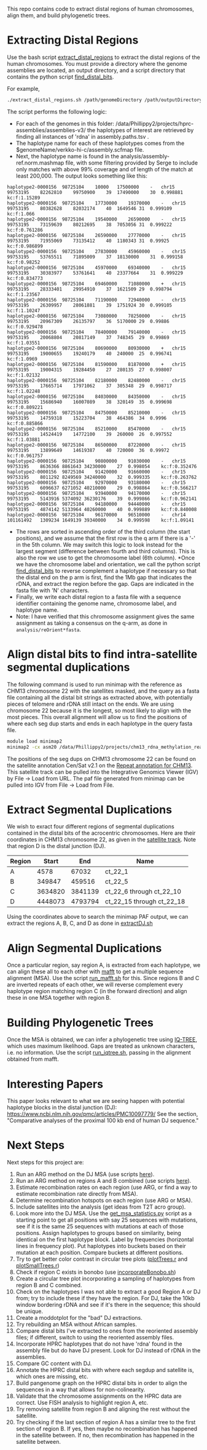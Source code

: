 This repo contains code to extract distal regions of human chromosomes, align them, and build phylogenetic trees.

# Extracting Distal Regions
Use the bash script [extract_distal_regions](extractDistal/extract_distal_regions.sh) to extract the distal regions of the human chromosomes. You must provide a directory where the genome assemblies are located, an output directory, and a script directory that contains the python script [find_distal_bits](extractDistal/find_distal_bits.py).

For example,
```bash
./extract_distal_regions.sh /path/genomeDirectory /path/outputDirectory /path/scriptDirectory
```

The script performs the following logic:
* For each of the genomes in this folder: /data/Phillippy2/projects/hprc-assemblies/assemblies-v3/ the haplotypes of interest are retrieved by finding all instances of 'rdna' in assembly.paths.tsv .
* The haplotype name for each of these haplotypes comes from the $genomeName/verkko-hi-c/assembly.scfmap file.
* Next, the haplotype name is found in the analysis/assembly-ref.norm.mashmap file, with some filtering provided by Serge to include only matches with above 99% coverage and of length of the match at least 200,000. The output looks something like this:
```
haplotype2-0000156	98725104	10000	17500000	-	chr15	99753195	82262810	99750900	39	17490000	30	0.998881	kc:f:1.15289
haplotype2-0000156	98725104	17730000	19370000	-	chr15	99753195	80382628	82032174	40	1649546	31	0.999109	kc:f:1.066
haplotype2-0000156	98725104	19540000	26590000	-	chr15	99753195	73159639	80212695	38	7053056	31	0.999222	kc:f:0.761286
haplotype2-0000156	98725104	26590000	27770000	-	chr15	99753195	71955069	73135412	40	1180343	31	0.99925	kc:f:0.986899
haplotype2-0000156	98725104	27830000	45960000	-	chr15	99753195	53765511	71895009	37	18130000	31	0.999158	kc:f:0.98252
haplotype2-0000156	98725104	45970000	69340000	-	chr15	99753195	30383977	53761641	40	23377664	31	0.999229	kc:f:0.834773
haplotype2-0000156	98725104	69460000	71080000	+	chr15	99753195	28333401	29954910	37	1621509	29	0.998794	kc:f:1.23567
haplotype2-0000156	98725104	71190000	72940000	-	chr15	99753195	26309957	28061881	39	1751924	30	0.999105	kc:f:1.10247
haplotype2-0000156	98725104	73080000	78250000	-	chr15	99753195	20967309	26135797	36	5170000	29	0.99886	kc:f:0.929478
haplotype2-0000156	98725104	78400000	79140000	-	chr15	99753195	20068804	20817149	37	748345	29	0.99869	kc:f:1.03551
haplotype2-0000156	98725104	80690000	80930000	+	chr15	99753195	19000655	19240179	40	240000	25	0.996741	kc:f:1.0969
haplotype2-0000156	98725104	81590000	81870000	+	chr15	99753195	19004315	19284450	27	280135	27	0.998007	kc:f:1.02132
haplotype2-0000156	98725104	82180000	82480000	-	chr15	99753195	17665714	17971062	37	305348	29	0.998717	kc:f:1.02248
haplotype2-0000156	98725104	84030000	84350000	-	chr15	99753195	15686940	16007089	38	320149	35	0.999698	kc:f:0.809221
haplotype2-0000156	98725104	84750000	85210000	-	chr15	99753195	14759318	15223704	38	464386	34	0.9996	kc:f:0.885866
haplotype2-0000156	98725104	85210000	85470000	-	chr15	99753195	14524419	14772100	39	260000	26	0.997552	kc:f:1.03881
haplotype2-0000156	98725104	86500000	87220000	-	chr15	99753195	13899649	14619387	40	720000	36	0.99972	kc:f:0.961757
haplotype2-0000156	98725104	90800000	91030000	-	chr15	99753195	8636366	8861643	34230000	27	0.998054	kc:f:0.352476
haplotype2-0000156	98725104	91420000	91660000	-	chr15	99753195	8011292	8249569	34240000	32	0.999335	kc:f:0.263762
haplotype2-0000156	98725104	92970000	93180000	-	chr15	99753195	6096637	6271052	40210000	29	0.998864	kc:f:0.566217
haplotype2-0000156	98725104	93940000	94170000	-	chr15	99753195	5143916	5374092	36230176	39	0.999866	kc:f:0.962141
haplotype2-0000156	98725104	94180000	94440000	-	chr15	99753195	4874142	5133964	40260000	40	0.999889	kc:f:0.840008
haplotype2-0000156	98725104	96170000	96510000	-	chr14	101161492	1309234	1649139	39340000	34	0.999598	kc:f:1.09141
```
* The rows are sorted in ascending order of the third column (the start positions), and we assume that the first row is the q arm if there is a '-' in the 5th column. We may switch this logic to look instead for the largest segment (difference between fourth and third columns). This is also the row we use to get the chromosome label (6th column).
*Once we have the chromosome label and orientation, we call the python script [find_distal_bits](extractDistal/find_distal_bits.py) to reverse complement a haplotype if necessary so that the distal end on the p arm is first, find the 1Mb gap that indicates the rDNA, and extract the region before the gap. Gaps are indicated in the fasta file with 'N' characters.
* Finally, we write each distal region to a fasta file with a sequence identifier containing the genome name, chromosome label, and haplotype name.
* Note: I have verified that this chromosome assignment gives the same assignment as taking a consensus on the q-arm, as done in `analysis/reOrient*fasta`.

# Align distal bits to find intra-satellite segmental duplications
The following command is used to run minimap with the reference as CHM13 chromosome 22 with the satellites masked, and the query as a fasta file containing all the distal bit strings as extracted above, with potentially pieces of telomere and rDNA still intact on the ends. We are using chromosome 22 because it is the longest, so most likely to align with the most pieces. This overall alignment will allow us to find the positions of where each seg dup starts and ends in each haplotype in the query fasta file.
```sh
module load minimap2
minimap2 -cx asm20 /data/Phillippy2/projects/chm13_rdna_methylation_reanalysis/refs/beds_for_rpc/distal_masked_refs/chr22_distal/chr22_distal.mask.fa /data/wrayva/output/sequences/all.fna > /data/wrayva/output/minimap_chm13chr22masked/minimap_output_with_cigar.paf
```

The positions of the seg dups on CHM13 chromosome 22 can be found on the satellite annotation Cen/Sat v2.1 on the [Repeat annotation for CHM13](https://github.com/marbl/CHM13?tab=readme-ov-file#repeat-annotation). This satellite track can be pulled into the Integrative Genomics Viewer (IGV) by File -> Load from URL. The paf file generated from minimap can be pulled into IGV from File -> Load from File.

# Extract Segmental Duplications
We wish to exract four different regions of segmental duplications contained in the distal bits of the acrocentric chromosomes. Here are their coordinates in CHM13 chromosome 22, as given in the [satellite track](https://s3-us-west-2.amazonaws.com/human-pangenomics/T2T/CHM13/assemblies/annotation/chm13v2.0_censat_v2.1.bed). Note that region D is the distal junction (DJ).

| Region | Start | End | Name |
| --- | --- | --- | --- |
| A | 4578 | 67032 | ct_22_1 |
| B | 349847 | 459516 | ct_22_5 |
| C | 3634820 | 3841139 | ct_22_6 through ct_22_10 |
| D | 4448073 | 4793794 | ct_22_15 through ct_22_18 |

Using the coordinates above to search the minimap PAF output, we can extract the regions A, B, C, and D as done in [extractDJ.sh](extractDistal/DJ/extractDJ.sh)

# Align Segmental Duplications
Once a particular region, say region A, is extracted from each haplotype, we can align these all to each other with [mafft](https://mafft.cbrc.jp/alignment/software/tips.html) to get a multiple sequence alignment (MSA). Use the script [run_mafft.sh](alignment/run_mafft.sh) for this. Since regions B and C are inverted repeats of each other, we will reverse complement every haplotype region matching region C (in the forward direction) and align these in one MSA together with region B.

# Building Phylogenetic Trees
Once the MSA is obtained, we can infer a phylogenetic tree using [IQ-TREE](http://www.iqtree.org/), which uses maximum likelihood. Gaps are treated as unknown characters, i.e. no information. Use the script [run_iqtree.sh](tree/run_iqtree.sh), passing in the alignment obtained from mafft.

# Interesting Papers
This paper looks relevant to what we are seeing happen with potential haplotype blocks in the distal junction (DJ): https://www.ncbi.nlm.nih.gov/pmc/articles/PMC10097779/
See the section, "Comparative analyses of the proximal 100 kb end of human DJ sequence."

# Next Steps
Next steps for this project are:
1. Run an ARG method on the DJ MSA (use scripts [here](https://github.com/vwray/args/tree/main/scripts/run)).
2. Run an ARG method on regions A and B combined (use scripts [here](https://github.com/vwray/args/tree/main/scripts/run)).
3. Estimate recombination rates on each region (use ARG, or find a way to estimate recombination rate directly from MSA).
4. Determine recombination hotspots on each region (use ARG or MSA).
5. Include satellites into the analysis (get ideas from T2T acro group).
6. Look more into the DJ MSA. Use the [get_msa_statistics.py](alignment/get_msa_statistics.py) script as a starting point to get all positions with say 25 sequences with mutations, see if it is the same 25 sequences with mutations at each of those positions. Assign haplotypes to groups based on similarity, being identical on the first haplotype block. Label by frequencies (horizontal lines in frequency plot). Put haplotypes into buckets based on their mutation at each position. Compare buckets at different positions.
7. Try to get better color contrast in circular tree plots ([plotTrees.r](./scripts/plotTrees.r) and [plotSmallTrees.r](./scripts/plotSmallTrees.r))
8. Check if region C exists in bonobo (use [incorporateBonobo.sh](scripts/incorporateBonobo.sh))
9. Create a circular tree plot incorporating a sampling of haplotypes from region B and C combined.
10. Check on the haplotypes I was not able to extract a good Region A or DJ from; try to include these if they have the region. For DJ, take the 10kb window bordering rDNA and see if it's there in the sequence; this should be unique.
11. Create a moddotplot for the "bad" DJ extractions.
12. Try rebuilding an MSA without African samples.
13. Compare distal bits I've extracted to ones from the reoriented assembly files; if different, switch to using the reoriented assembly files.
14. Incorporate HPRC haplotypes that do not have 'rdna' found in the assembly file but do have DJ present. Look for DJ instead of rDNA in the assemblies.
15. Compare GC content with DJ.
16. Annotate the HPRC distal bits with where each segdup and satellite is, which ones are missing, etc.
17. Build pangenome graph on the HPRC distal bits in order to align the sequences in a way that allows for non-colinearity.
18. Validate that the chromosome assignments on the HPRC data are correct. Use FISH analysis to highlight region A, etc.
19. Try removing satellite from region B and aligning the rest without the satellite.
20. Try checking if the last section of region A has a similar tree to the first section of region B. If yes, then maybe no recombination has happened in the satellite between. If no, then recombination has happened in the satellite between.
